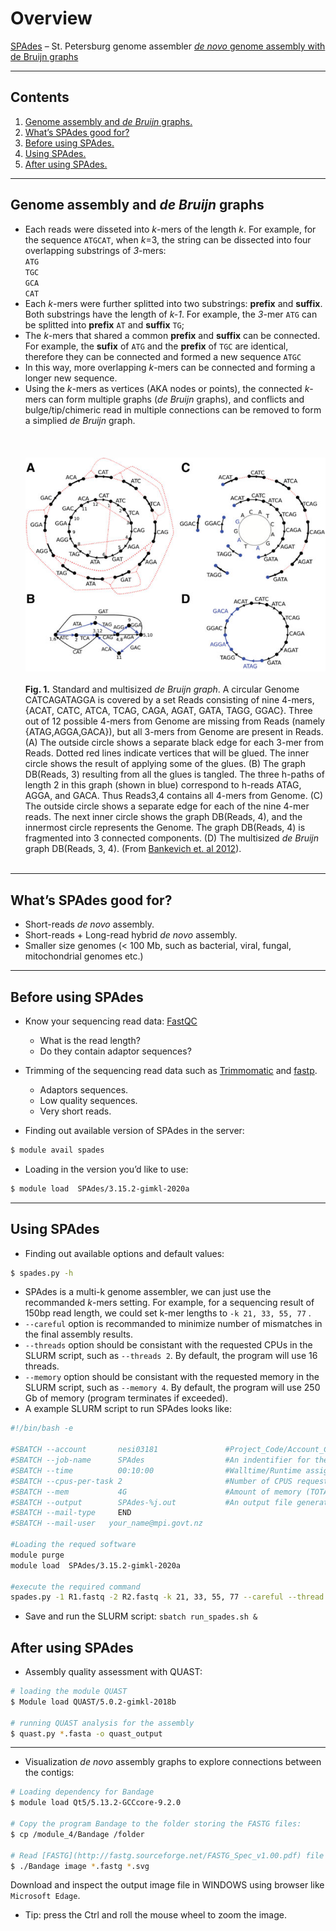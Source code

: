 # Overview

[SPAdes](https://cab.spbu.ru/software/spades/) – St. Petersburg genome assembler [*de novo* genome assembly with de Bruijn graphs](https://www.ncbi.nlm.nih.gov/pmc/articles/PMC3342519/)

---

## Contents
1. [Genome assembly and *de Bruijn* graphs.](#algorithm)
1. [What’s SPAdes good for?](#introduction)
1. [Before using SPAdes.](#Before-using-SPAdes)
1. [Using SPAdes.](#Using-SPAdes)
1. [After using SPAdes.](#After-using-SPAdes)

---

## Genome assembly and *de Bruijn* graphs
* Each reads were disseted into *k*-mers of the length *k*. For example, for the sequence `ATGCAT`, when *k*=3, the string can be dissected into four overlapping substrings of *3*-mers: 
<br>`ATG` 
<br>`TGC` 
<br>`GCA` 
<br>`CAT`
* Each *k*-mers were further splitted into two substrings: **prefix** and **suffix**. Both substrings have the length of *k-1*. For example, the *3*-mer `ATG` can be splitted into **prefix** `AT` and **suffix** `TG`;
* The *k*-mers that shared a common **prefix** and **suffix** can be connected. For example, the **sufix** of `ATG` and the **prefix** of `TGC` are identical, therefore they can be connected and formed a new sequence `ATGC`
* In this way, more overlapping *k*-mers can be connected and forming a longer new sequence.
* Using the *k*-mers as vertices (AKA nodes or points), the connected *k*-mers can form multiple graphs (*de Bruijn* graphs), and conflicts and bulge/tip/chimeric read in multiple connections can be removed to form a simplied *de Bruijn* graph.
 <br> <br> <br> <br>
![usage-0](https://github.com/jizhang-nz/HTS-training/blob/main/Fig.1.png) <br> <br>
**Fig. 1.** Standard and multisized *de Bruijn graph*. A circular Genome CATCAGATAGGA is covered by a set Reads consisting of nine 4-mers, {ACAT, CATC, ATCA, TCAG, CAGA, AGAT, GATA, TAGG, GGAC}. Three out of 12 possible 4-mers from Genome are missing from Reads (namely {ATAG,AGGA,GACA}), but all 3-mers from Genome are present in Reads. (A) The outside circle shows a separate black edge for each 3-mer from Reads. Dotted red lines indicate vertices that will be glued. The inner circle shows the result of applying some of the glues. (B) The graph DB(Reads, 3) resulting from all the glues is tangled. The three h-paths of length 2 in this graph (shown in blue) correspond to h-reads ATAG, AGGA, and GACA. Thus Reads3,4 contains all 4-mers from Genome. (C) The outside circle shows a separate edge for each of the nine 4-mer reads. The next inner circle shows the graph DB(Reads, 4), and the innermost circle represents the Genome. The graph DB(Reads, 4) is fragmented into 3 connected components. (D) The multisized *de Bruijn* graph DB(Reads, 3, 4). (From [Bankevich et. al 2012](https://www.ncbi.nlm.nih.gov/pmc/articles/PMC3342519/)).
 <br> <br>
---

## What’s SPAdes good for?
* Short-reads *de novo* assembly.
* Short-reads + Long-read hybrid *de novo* assembly.
* Smaller size genomes (< 100 Mb, such as bacterial, viral, fungal, mitochondrial genomes etc.)

---

## Before using SPAdes
* Know your sequencing read data: [FastQC](https://www.bioinformatics.babraham.ac.uk/projects/fastqc/)
	* What is the read length? 
	* Do they contain adaptor sequences?
* Trimming of the sequencing read data such as [Trimmomatic](http://www.usadellab.org/cms/?page=trimmomatic) and [fastp](https://github.com/OpenGene/fastp).
	* Adaptors sequences.
	* Low quality sequences.
	* Very short reads.

* Finding out available version of SPAdes in the server: 

```bash
$ module avail spades
```

* Loading in the version you’d like to use: 

```bash
$ module load  SPAdes/3.15.2-gimkl-2020a
```

---

## Using SPAdes
* Finding out available options and default values:

```bash
$ spades.py -h
```

* SPAdes is a multi-k genome assembler, we can just use the recommanded *k*-mers setting. For example, for a sequencing result of 150bp read length, we could set k-mer lengths to `-k 21, 33, 55, 77` .
* `--careful` option is recommanded to minimize number of mismatches in the final assembly results.
* `--threads` option should be consistant with the requested CPUs in the SLURM script, such as  `--threads 2`. By default, the program will use 16 threads.
* `--memory` option should be consistant with the requested memory in the SLURM script, such as  `--memory 4`. By default, the program will use 250 Gb of memory (program terminates if exceeded).
* A example SLURM script to run SPAdes looks like:
```bash
#!/bin/bash -e

#SBATCH --account       nesi03181               #Project_Code/Account_Code for tracking
#SBATCH --job-name      SPAdes              	#An indentifier for the user
#SBATCH --time          00:10:00                #Walltime/Runtime assigned by the user : dd-hh:mm:ss
#SBATCH --cpus-per-task 2                       #Number of CPUS requested per task
#SBATCH --mem           4G                      #Amount of memory (TOTAL)
#SBATCH --output        SPAdes-%j.out           #An output file generated by SLURM
#SBATCH --mail-type     END
#SBATCH --mail-user   your_name@mpi.govt.nz

#Loading the requed software
module purge
module load  SPAdes/3.15.2-gimkl-2020a

#execute the required command
spades.py -1 R1.fastq -2 R2.fastq -k 21, 33, 55, 77 --careful --thread 2 --memory 4
```

* Save and run the SLURM script:
`sbatch run_spades.sh &`

## After using SPAdes
* Assembly quality assessment with QUAST:

```bash
# loading the module QUAST
$ Module load QUAST/5.0.2-gimkl-2018b

# running QUAST analysis for the assembly
$ quast.py *.fasta -o quast_output
```
---

* Visualization *de novo* assembly graphs to explore connections between the contigs:

```bash
# Loading dependency for Bandage
$ module load Qt5/5.13.2-GCCcore-9.2.0

# Copy the program Bandage to the folder storing the FASTG files:
$ cp /module_4/Bandage /folder

# Read [FASTG](http://fastg.sourceforge.net/FASTG_Spec_v1.00.pdf) file and drew image with Bandage:
$ ./Bandage image *.fastg *.svg

```
Download and inspect the output image file in WINDOWS using browser like `Microsoft Edage`.
* Tip: press the Ctrl and roll the mouse wheel to zoom the image.
